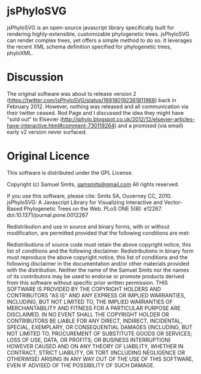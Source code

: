 jsPhyloSVG
==========

jsPhyloSVG is an open-source javascript library specifically built for rendering highly-extensible, customizable phylogenetic trees.  jsPhyloSVG can render complex trees, yet offers a simple method to do so. It leverages the recent XML schema definition specified for phylogenetic trees, phyloXML.

Discussion
==========
The original software was about to release version 2 (https://twitter.com/jsPhyloSVG/status/169180192361811968) back in February 2012. However, nothing was released and all communication via their twitter ceased. Rod Page and I discussed the idea they might have "sold out" to Elsevier (http://iphylo.blogspot.co.uk/2012/12/elsevier-articles-have-interactive.html#comment-730119264) and a promised (via email) early v2 version never surfaced.




Original Licence
================

This software is distributed under the GPL License.

Copyright (c) Samuel Smits, samsmits@gmail.com
All rights reserved.

If you use this software, please cite:
Smits SA, Ouverney CC, 2010. jsPhyloSVG: A Javascript Library for Visualizing Interactive and Vector-Based Phylogenetic Trees on the Web. 
PLoS ONE 5(8): e12267. doi:10.1371/journal.pone.0012267


Redistribution and use in source and binary forms, with or without modification, are permitted provided that the following conditions are met:

Redistributions of source code must retain the above copyright notice, this list of conditions and the following disclaimer.
Redistributions in binary form must reproduce the above copyright notice, this list of conditions and the following disclaimer in the documentation and/or other materials provided with the distribution.
Neither the name of the Samuel Smits nor the names of its contributors may be used to endorse or promote products derived from this software without specific prior written permission.
THIS SOFTWARE IS PROVIDED BY THE COPYRIGHT HOLDERS AND CONTRIBUTORS "AS IS" AND ANY EXPRESS OR IMPLIED WARRANTIES, INCLUDING, BUT NOT LIMITED TO, THE IMPLIED WARRANTIES OF MERCHANTABILITY AND FITNESS FOR A PARTICULAR PURPOSE ARE DISCLAIMED. IN NO EVENT SHALL THE COPYRIGHT HOLDER OR CONTRIBUTORS BE LIABLE FOR ANY DIRECT, INDIRECT, INCIDENTAL, SPECIAL, EXEMPLARY, OR CONSEQUENTIAL DAMAGES (INCLUDING, BUT NOT LIMITED TO, PROCUREMENT OF SUBSTITUTE GOODS OR SERVICES; LOSS OF USE, DATA, OR PROFITS; OR BUSINESS INTERRUPTION) HOWEVER CAUSED AND ON ANY THEORY OF LIABILITY, WHETHER IN CONTRACT, STRICT LIABILITY, OR TORT (INCLUDING NEGLIGENCE OR OTHERWISE) ARISING IN ANY WAY OUT OF THE USE OF THIS SOFTWARE, EVEN IF ADVISED OF THE POSSIBILITY OF SUCH DAMAGE.
